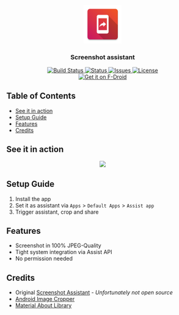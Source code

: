 <p align="center">
     <img src="app/src/main/ic_launcher-web.png" alt="Screenshot Assistant" width="20%">
</p>
<h3 align="center">Screenshot assistant</h3>
<div align="center">
     <a href="https://github.com/beatbrot/ScreenshotAssistant/actions">
          <img alt="Build Status" src="https://img.shields.io/endpoint.svg?url=https%3A%2F%2Factions-badge.atrox.dev%2Fbeatbrot%2FScreenshotAssistant%2Fbadge&style=flat" />
     </a>
     <a href="https://github.com/beatbrot/ScreenshotAssistant/commits/master">
          <img src="https://img.shields.io/badge/status-inactive-important.svg" alt="Status"/>
     </a>
     <a href="https://github.com/beatbrot/ScreenshotAssistant/issues">
          <img src="https://img.shields.io/github/issues/beatbrot/ScreenshotAssistant" alt="Issues">
     </a>
     <a href="LICENSE">
          <img alt="License" src="https://img.shields.io/github/license/beatbrot/ScreenshotAssistant">
     </a>
</div>

<div align="center">
<a href="https://f-droid.org/packages/de.beatbrot.screenshotassistant">
    <img src="https://fdroid.gitlab.io/artwork/badge/get-it-on.png"
    alt="Get it on F-Droid"
    height="80">
</a>
</div>

## Table of Contents
- [See it in action](#see-it-in-action)
- [Setup Guide](#setup-guide)
- [Features](#features)
- [Credits](#credits)

## See it in action

<div align="center">
<img src="https://giant.gfycat.com/DifficultHardtofindErmine.gif" width="40%">
</div>

## Setup Guide

1. Install the app
2. Set it as assistant via `Apps` > `Default Apps` > `Assist app`
3. Trigger assistant, crop and share


## Features

- Screenshot in 100% JPEG-Quality
- Tight system integration via Assist API
- No permission needed

## Credits

- Original [Screenshot Assistant](https://play.google.com/store/apps/details?id=pl.waskysoft.screenshotassistant) - *Unfortunately not open source*
- [Android Image Cropper](https://github.com/ArthurHub/Android-Image-Cropper)
- [Material About Library](https://github.com/daniel-stoneuk/material-about-library)
